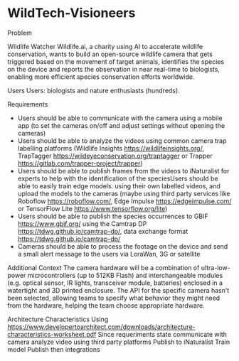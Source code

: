 # WildTech-Visioneers

Problem

Wildlife Watcher
Wildlife.ai, a charity using AI to accelerate wildlife conservation, wants to build an open-source wildlife camera that gets triggered based on the movement of target animals, identifies the species on the device and reports the observation in near real-time to biologists, enabling more efficient species conservation efforts worldwide.

Users
Users: biologists and nature enthusiasts (hundreds).

Requirements
- Users should be able to communicate with the camera using a mobile app (to set the cameras on/off and adjust settings without opening the cameras)
- Users should be able to analyze the videos using common camera trap labelling platforms (Wildlife Insights https://wildlifeinsights.org/, TrapTagger https://wildeyeconservation.org/traptagger or Trapper https://gitlab.com/trapper-project/trapper)
- Users should be able to publish frames from the videos to iNaturalist for experts to help with the identification of the speciesUsers should be able to easily train edge models. using their own labelled videos, and upload the models to the cameras (maybe using third party services like Roboflow https://roboflow.com/, Edge Impulse https://edgeimpulse.com/ or TensorFlow Lite https://www.tensorflow.org/lite)
- Users should be able to publish the species occurrences to GBIF https://www.gbif.org/ using the Camtrap DP https://tdwg.github.io/camtrap-dp/, data exchange format https://tdwg.github.io/camtrap-dp/
- Cameras should be able to process the footage on the device and send a small alert message to the users via LoraWan, 3G or satellite

Additional Context
The camera hardware will be a combination of ultra-low-power microcontrollers (up to 512KB Flash) and interchangeable modules (e.g. optical sensor, IR lights, transceiver module, batteries) enclosed in a watertight and 3D printed enclosure.
The API for the specific camera hasn’t been selected, allowing teams to specify what behavior they might need from the hardware, helping the team choose appropriate hardware.

Architecture Characteristics
Using https://www.developertoarchitect.com/downloads/architecture-characteristics-worksheet.pdf
Since requeriments state 
communicate with camera
analyze video using third party platforms
Publish to iNaturalist
Train model
Publish
then integrations


